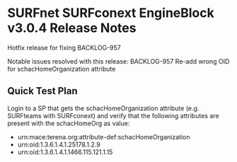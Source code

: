# SURFnet SURFconext EngineBlock v3.0.4 Release Notes #

Hotfix release for fixing BACKLOG-957

Notable issues resolved with this release:
BACKLOG-957 Re-add wrong OID for schacHomeOrganization attribute

Quick Test Plan
---------------

Login to a SP that gets the schacHomeOrganization attribute (e.g. SURFteams with
SURFconext) and verify that the following attributes are present with the schacHomeOrg
as value:
- urn:mace:terena.org:attribute-def:schacHomeOrganization
- urn:oid:1.3.6.1.4.1.25178.1.2.9
- urn:oid:1.3.6.1.4.1.1466.115.121.1.15
